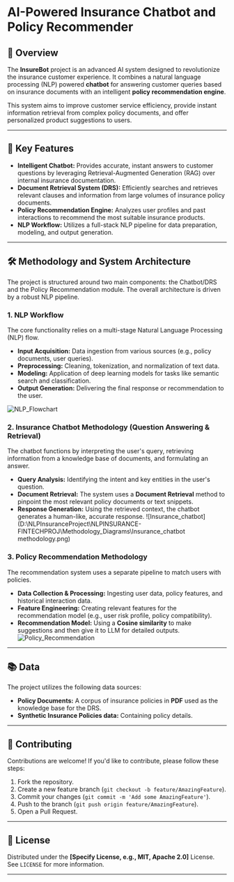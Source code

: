 

#  AI-Powered Insurance Chatbot and Policy Recommender

## 🌟 Overview

The **InsureBot** project is an advanced AI system designed to revolutionize the insurance customer experience. It combines a natural language processing (NLP) powered **chatbot** for answering customer queries based on insurance documents with an intelligent **policy recommendation engine**.

This system aims to improve customer service efficiency, provide instant information retrieval from complex policy documents, and offer personalized product suggestions to users.

-----

## 🚀 Key Features

  * **Intelligent Chatbot:** Provides accurate, instant answers to customer questions by leveraging Retrieval-Augmented Generation (RAG) over internal insurance documentation.
  * **Document Retrieval System (DRS):** Efficiently searches and retrieves relevant clauses and information from large volumes of insurance policy documents.
  * **Policy Recommendation Engine:** Analyzes user profiles and past interactions to recommend the most suitable insurance products.
  * **NLP Workflow:** Utilizes a full-stack NLP pipeline for data preparation, modeling, and output generation.

-----

## 🛠️ Methodology and System Architecture

The project is structured around two main components: the Chatbot/DRS and the Policy Recommendation module. The overall architecture is driven by a robust NLP pipeline.

### **1. NLP Workflow**

The core functionality relies on a multi-stage Natural Language Processing (NLP) flow.

  * **Input Acquisition:** Data ingestion from various sources (e.g., policy documents, user queries).
  * **Preprocessing:** Cleaning, tokenization, and normalization of text data.
  * **Modeling:** Application of deep learning models for tasks like semantic search and classification.
  * **Output Generation:** Delivering the final response or recommendation to the user.

![NLP_Flowchart](D:\NLPInsuranceProject\NLPINSURANCE-FINTECHPROJ\Methodology_Diagrams\MTECH_NLP_FLOWCHART.png)

### **2. Insurance Chatbot Methodology (Question Answering & Retrieval)**

The chatbot functions by interpreting the user's query, retrieving information from a knowledge base of documents, and formulating an answer.

  * **Query Analysis:** Identifying the intent and key entities in the user's question.
  * **Document Retrieval:** The system uses a **Document Retrieval** method  to pinpoint the most relevant policy documents or text snippets.
  * **Response Generation:** Using the retrieved context, the chatbot generates a human-like, accurate response.
![Insurance_chatbot](D:\NLPInsuranceProject\NLPINSURANCE-FINTECHPROJ\Methodology_Diagrams\Insurance_chatbot methodology.png)
### **3. Policy Recommendation Methodology**

The recommendation system uses a separate pipeline to match users with policies.

  * **Data Collection & Processing:** Ingesting user data, policy features, and historical interaction data.
  * **Feature Engineering:** Creating relevant features for the recommendation model (e.g., user risk profile, policy compatibility).
  * **Recommendation Model:** Using a **Cosine similarity** to make suggestions and then give it to LLM for detailed outputs.
![Policy_Recommendation](D:\NLPInsuranceProject\NLPINSURANCE-FINTECHPROJ\Methodology_Diagrams\Policy_Recommendation_methodology.png)
-----

## 📚 Data

The project utilizes the following data sources:

  * **Policy Documents:** A corpus of insurance policies in **PDF** used as the knowledge base for the DRS.
  * **Synthetic Insurance Policies data:** Containing policy details.
  

-----

## 🤝 Contributing

Contributions are welcome\! If you'd like to contribute, please follow these steps:

1.  Fork the repository.
2.  Create a new feature branch (`git checkout -b feature/AmazingFeature`).
3.  Commit your changes (`git commit -m 'Add some AmazingFeature'`).
4.  Push to the branch (`git push origin feature/AmazingFeature`).
5.  Open a Pull Request.

-----

## 📄 License

Distributed under the **[Specify License, e.g., MIT, Apache 2.0]** License. See `LICENSE` for more information.

-----
